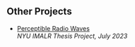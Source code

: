 ## Other Projects

- [Perceptible Radio Waves](https://itp.nyu.edu/lowres/thesisarchive2023/?elizabeth-engelman)
  <br>
  _NYU IMALR Thesis Project, July 2023_
